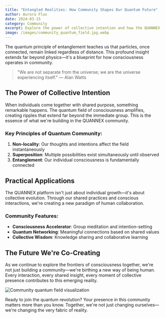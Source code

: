```yaml
---
title: "Entangled Realities: How Community Shapes Our Quantum Future"
author: Aurora Flux
date: 2024-03-15
category: Community
excerpt: Explore the power of collective intention and how the QUANNEX community is pioneering new ways to co-create reality. Learn how your participation amplifies the quantum field for all.
image: /images/community_quantum_field.jpg.webp
---
```


The quantum principle of entanglement teaches us that particles, once connected, remain linked regardless of distance. This profound insight extends far beyond physics—it's a blueprint for how consciousness operates in community.

> "We are not separate from the universe; we are the universe experiencing itself." — Alan Watts

## The Power of Collective Intention

When individuals come together with shared purpose, something remarkable happens. The quantum field of consciousness amplifies, creating ripples that extend far beyond the immediate group. This is the essence of what we're building in the QUANNEX community.

### Key Principles of Quantum Community:

1. **Non-locality**: Our thoughts and intentions affect the field instantaneously
2. **Superposition**: Multiple possibilities exist simultaneously until observed
3. **Entanglement**: Our individual consciousness is fundamentally connected

## Practical Applications

The QUANNEX platform isn't just about individual growth—it's about collective evolution. Through our shared practices and conscious interactions, we're creating a new paradigm of human collaboration.

### Community Features:

- **Consciousness Accelerator**: Group meditation and intention-setting
- **Quantum Networking**: Meaningful connections based on shared values
- **Collective Wisdom**: Knowledge sharing and collaborative learning

## The Future We're Co-Creating

As we continue to explore the frontiers of consciousness together, we're not just building a community—we're birthing a new way of being human. Every interaction, every shared insight, every moment of collective presence contributes to this emerging reality.

![Community quantum field visualization](/images/community_quantum_field.jpg.webp)

Ready to join the quantum revolution? Your presence in this community matters more than you know. Together, we're not just changing ourselves—we're changing the very fabric of reality. 